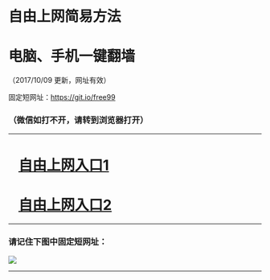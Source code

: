 ﻿# 自由上网简易方法

# 电脑、手机一键翻墙

（2017/10/09 更新，网址有效）

固定短网址：https://git.io/free99

### （微信如打不开，请转到浏览器打开）


***





# &nbsp;&nbsp; <a href="http://ft1261232265.fwq-tz-1001.info/fwqtz01.html?t=100900116549 " target="_blank">自由上网入口1</a>
# &nbsp;&nbsp; <a href="http://ft109883183.fwq-tz-1002.info/fwqtz02.html?t=100900125450 " target="_blank">自由上网入口2</a>
***

### 请记住下图中固定短网址：

<img src="https://s3-us-west-2.amazonaws.com/fwq-1001/yjfq-20170905okok.png" /> 


***

